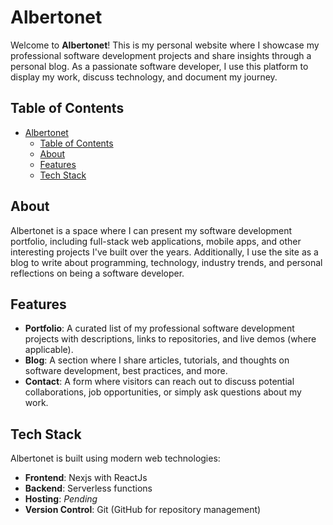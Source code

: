 # Albertonet

Welcome to **Albertonet**! This is my personal website where I showcase my professional software development projects and share insights through a personal blog. As a passionate software developer, I use this platform to display my work, discuss technology, and document my journey.

## Table of Contents
- [Albertonet](#albertonet)
  - [Table of Contents](#table-of-contents)
  - [About](#about)
  - [Features](#features)
  - [Tech Stack](#tech-stack)

## About

Albertonet is a space where I can present my software development portfolio, including full-stack web applications, mobile apps, and other interesting projects I've built over the years. Additionally, I use the site as a blog to write about programming, technology, industry trends, and personal reflections on being a software developer.

## Features

- **Portfolio**: A curated list of my professional software development projects with descriptions, links to repositories, and live demos (where applicable).
- **Blog**: A section where I share articles, tutorials, and thoughts on software development, best practices, and more.
- **Contact**: A form where visitors can reach out to discuss potential collaborations, job opportunities, or simply ask questions about my work.

## Tech Stack

Albertonet is built using modern web technologies:

- **Frontend**: Nexjs with ReactJs
- **Backend**: Serverless functions
- **Hosting**: *Pending*
- **Version Control**: Git (GitHub for repository management)

